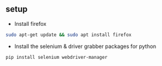 ## setup

- Install firefox

```bash
sudo apt-get update && sudo apt install firefox
```

- Install the selenium & driver grabber packages for python

```bash
pip install selenium webdriver-manager
```